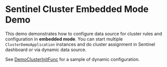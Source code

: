 # Sentinel Cluster Embedded Mode Demo

This demo demonstrates how to configure data source for cluster rules and configuration
in **embedded mode**. You can start multiple `ClusterDemoApplication` instances and do cluster assignment in Sentinel dashboard or via dynamic data source.

See [DemoClusterInitFunc](https://github.com/alibaba/Sentinel/blob/master/sentinel-demo/sentinel-demo-cluster/sentinel-demo-cluster-embedded/src/main/java/com/alibaba/csp/sentinel/demo/cluster/init/DemoClusterInitFunc.java) for a sample of dynamic configuration.